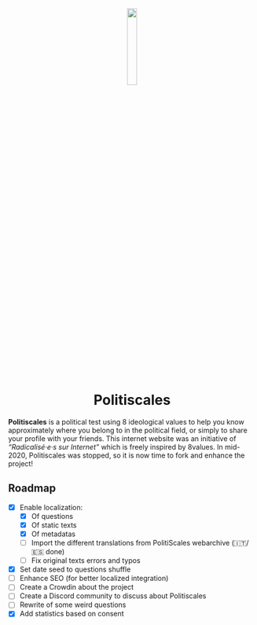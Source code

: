 <h1 align="center"><img src="https://politiscales.party/images/politiscales.png" width="20%"><br>Politiscales</h1>

**Politiscales** is a political test using 8 ideological values to help you know approximately where you belong to in the political field, or simply to share your profile with your friends. This internet website was an initiative of *“Radicalisé·e·s sur Internet”* which is freely inspired by 8values.
In mid-2020, Politiscales was stopped, so it is now time to fork and enhance the project!

## Roadmap
- [x] Enable localization:
  - [x] Of questions
  - [x] Of static texts
  - [x] Of metadatas
  - [ ] Import the different translations from PolitiScales webarchive (🇮🇹/🇪🇸 done)
  - [ ] Fix original texts errors and typos
- [x] Set date seed to questions shuffle
- [ ] Enhance SEO (for better localized integration)
- [ ] Create a Crowdin about the project
- [ ] Create a Discord community to discuss about Politiscales
- [ ] Rewrite of some weird questions
- [x] Add statistics based on consent
